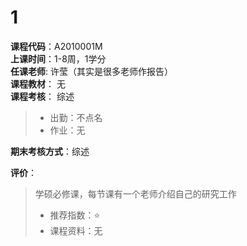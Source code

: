 # 1    
**课程代码**：A2010001M  
**上课时间**：1-8周，1学分  
**任课老师**: 许莹（其实是很多老师作报告）  
**课程教材**： 无  
**课程考核**： 综述   
>
>- 出勤：不点名
>- 作业：无

**期末考核方式**：综述

**评价**：
>
>学硕必修课，每节课有一个老师介绍自己的研究工作
>- 推荐指数：⭐
>- 课程资料：无
